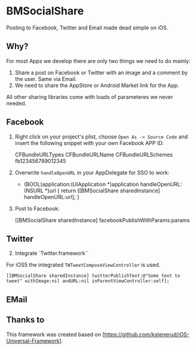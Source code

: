 BMSocialShare
=============

Posting to Facebook, Twitter and Email made dead simple on iOS.


Why?
---

For most Apps we develop there are only two things we need to do mainly:
1. Share a post on Facebook or Twitter with an image and a comment by the user. Same via Email.
2. We need to share the AppStore or Android Market link for the App.

All other sharing libraries come with loads of parameteres we never needed.


Facebook
--------

1. Right click on your project's plist, choose `Open As -> Source Code` and insert the following snippet with your own Facebook APP ID:

  	<key>CFBundleURLTypes</key>
	<array>
		<dict>
			<key>CFBundleURLName</key>
			<string></string>
			<key>CFBundleURLSchemes</key>
			<array>           
				<string>fb123456789012345</string>
			</array>
		</dict>
	</array>


1. Overwrite `handleOpenURL` in your AppDelegate for SSO to work:

    - (BOOL)application:(UIApplication *)application handleOpenURL:(NSURL *)url {
        return [[BMSocialShare sharedInstance] handleOpenURL:url];
    }

1. Post to Facebook:
    
    [[BMSocialShare sharedInstance] facebookPublishWithParams:params




Twitter
-------

2. Integrate `Twitter.framework``


For iOS5 the integrated `TWTweetComposeViewController` is used.

    [[BMSocialShare sharedInstance] twitterPublishText:@"Some text to tweet" withImage:nil andURL:nil inParentViewController:self];


EMail
-----



Thanks to
---------

This framework was created based on [https://github.com/kstenerud/iOS-Universal-Framework].
